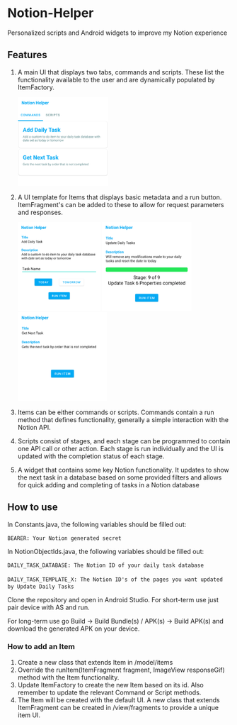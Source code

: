 # Notion-Helper
Personalized scripts and Android widgets to improve my Notion experience

## Features
1. A main UI that displays two tabs, commands and scripts. These list the functionality available to the user and are dynamically populated by ItemFactory.
   
   <img src=github/main-ui.png height=200px>
2. A UI template for Items that displays basic metadata and a run button. ItemFragment's can be added to these to allow for request parameters and responses.

   <img src=github/item-ui.png height=200px>
   <img src=github/item-ui3.png height=200px>
   <img src=github/item-ui2.png height=200px>
3. Items can be either commands or scripts. Commands contain a run method that defines functionality, generally a simple interaction with the Notion API.
4. Scripts consist of stages, and each stage can be programmed to contain one API call or other action. Each stage is run individually and the UI is updated with the completion status of each stage.
5. A widget that contains some key Notion functionality. It updates to show the next task in a database based on some provided filters and allows for quick adding and completing of tasks in a Notion database


## How to use
In Constants.java, the following variables should be filled out:

    BEARER: Your Notion generated secret
  
In NotionObjectIds.java, the following variables should be filled out:

    DAILY_TASK_DATABASE: The Notion ID of your daily task database

    DAILY_TASK_TEMPLATE_X: The Notion ID's of the pages you want updated by Update Daily Tasks
    
Clone the repository and open in Android Studio. For short-term use just pair device with AS and run.

For long-term use go Build -> Build Bundle(s) / APK(s) -> Build APK(s) and download the generated APK on your device.

### How to add an Item
1. Create a new class that extends Item in /model/items
2. Override the runItem(ItemFragment fragment, ImageView responseGif) method with the Item functionality.
3. Update ItemFactory to create the new Item based on its id. Also remember to update the relevant Command or Script methods.
4. The Item will be created with the default UI. A new class that extends ItemFragment can be created in /view/fragments to provide a unique item UI.


